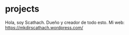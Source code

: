 # projects
Hola, soy Scathach. Dueño y creador de todo esto.
Mi web: https://mkdirscathach.wordpress.com/
